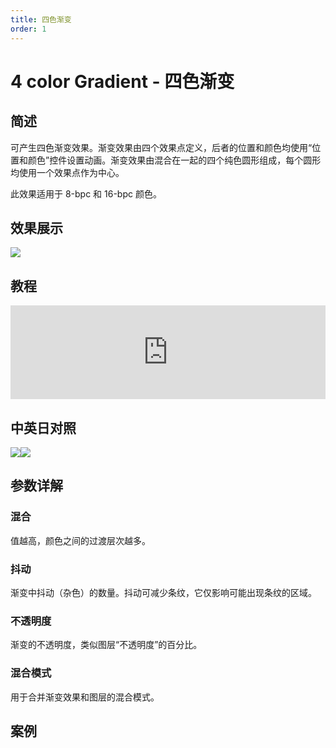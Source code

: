```yaml
---
title: 四色渐变
order: 1
---
```


# 4 color Gradient - 四色渐变

## 简述

可产生四色渐变效果。渐变效果由四个效果点定义，后者的位置和颜色均使用“位置和颜色”控件设置动画。渐变效果由混合在一起的四个纯色圆形组成，每个圆形均使用一个效果点作为中心。

此效果适用于 8-bpc 和 16-bpc 颜色。

## 效果展示

![](https://cdn.yuelili.com/20211227132114.png)

## 教程

<iframe src="https://player.bilibili.com/player.html?bvid=BV1e34y1X7Vj&page=59&high_quality=1" width="100%" allowfullscreen="allowfullscreen" frameborder="0"></iframe>

## 中英日对照

![](https://mir.yuelili.com/user/AE/effects/AE-Effects-Generate-4_color_Gradient.png)![](https://mir.yuelili.com/user/AE/effects/AE-Effects-Generate-4_color_Gradient_cn.png)

## 参数详解

### 混合

值越高，颜色之间的过渡层次越多。

### 抖动

渐变中抖动（杂色）的数量。抖动可减少条纹，它仅影响可能出现条纹的区域。

### 不透明度

渐变的不透明度，类似图层“不透明度”的百分比。

### 混合模式

用于合并渐变效果和图层的混合模式。

## 案例
